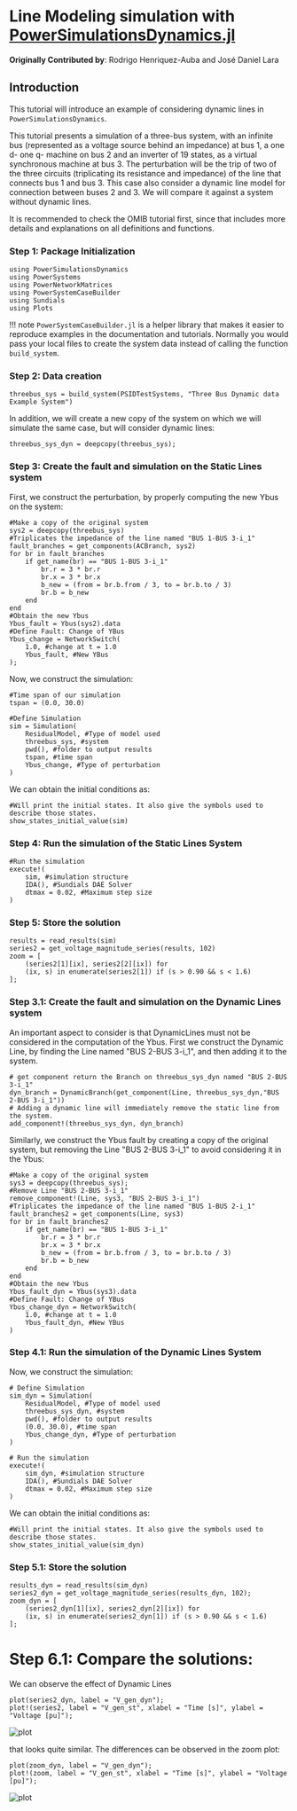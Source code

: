 # Line Modeling simulation with [PowerSimulationsDynamics.jl](https://github.com/NREL-Sienna/PowerSimulationsDynamics.jl)

**Originally Contributed by**: Rodrigo Henriquez-Auba and José Daniel Lara

## Introduction

This tutorial will introduce an example of considering dynamic lines in `PowerSimulationsDynamics`.

This tutorial presents a simulation of a three-bus system, with an infinite bus (represented as a voltage source behind an impedance) at bus 1, a one d- one q- machine on bus 2 and an inverter of 19 states, as a virtual synchronous machine at bus 3. The perturbation will be the trip of two of the three circuits (triplicating its resistance and impedance) of the line that connects bus 1 and bus 3. This case also consider a dynamic line model for connection between buses 2 and 3. We will compare it against a system without dynamic lines.

It is recommended to check the OMIB tutorial first, since that includes more details and explanations on all definitions and functions.

### Step 1: Package Initialization

```@repl dyn_lines
using PowerSimulationsDynamics
using PowerSystems
using PowerNetworkMatrices
using PowerSystemCaseBuilder
using Sundials
using Plots
```

!!! note
    `PowerSystemCaseBuilder.jl` is a helper library that makes it easier to reproduce examples in the documentation and tutorials. Normally you would pass your local files to create the system data instead of calling the function `build_system`.

### Step 2: Data creation

```@repl dyn_lines
threebus_sys = build_system(PSIDTestSystems, "Three Bus Dynamic data Example System")
```

In addition, we will create a new copy of the system on which we will simulate the same case, but will consider dynamic lines:

```@repl dyn_lines
threebus_sys_dyn = deepcopy(threebus_sys);
```

### Step 3: Create the fault and simulation on the Static Lines system

First, we construct the perturbation, by properly computing the new Ybus on the system:

```@repl dyn_lines
#Make a copy of the original system
sys2 = deepcopy(threebus_sys)
#Triplicates the impedance of the line named "BUS 1-BUS 3-i_1"
fault_branches = get_components(ACBranch, sys2)
for br in fault_branches
    if get_name(br) == "BUS 1-BUS 3-i_1"
        br.r = 3 * br.r
        br.x = 3 * br.x
        b_new = (from = br.b.from / 3, to = br.b.to / 3)
        br.b = b_new
    end
end
#Obtain the new Ybus
Ybus_fault = Ybus(sys2).data
#Define Fault: Change of YBus
Ybus_change = NetworkSwitch(
    1.0, #change at t = 1.0
    Ybus_fault, #New YBus
);
```

Now, we construct the simulation:

```@repl dyn_lines
#Time span of our simulation
tspan = (0.0, 30.0)

#Define Simulation
sim = Simulation(
    ResidualModel, #Type of model used
    threebus_sys, #system
    pwd(), #folder to output results
    tspan, #time span
    Ybus_change, #Type of perturbation
)
```

We can obtain the initial conditions as:

```@repl dyn_lines
#Will print the initial states. It also give the symbols used to describe those states.
show_states_initial_value(sim)
```

### Step 4: Run the simulation of the Static Lines System

```@repl dyn_lines
#Run the simulation
execute!(
    sim, #simulation structure
    IDA(), #Sundials DAE Solver
    dtmax = 0.02, #Maximum step size
)
```

### Step 5: Store the solution

```@repl dyn_lines
results = read_results(sim)
series2 = get_voltage_magnitude_series(results, 102)
zoom = [
    (series2[1][ix], series2[2][ix]) for
    (ix, s) in enumerate(series2[1]) if (s > 0.90 && s < 1.6)
];
```

### Step 3.1: Create the fault and simulation on the Dynamic Lines system

An important aspect to consider is that DynamicLines must not be considered in the computation of the Ybus. First we construct the Dynamic Line, by finding the Line named "BUS 2-BUS 3-i_1", and then adding it to the system.

```@repl dyn_lines
# get component return the Branch on threebus_sys_dyn named "BUS 2-BUS 3-i_1"
dyn_branch = DynamicBranch(get_component(Line, threebus_sys_dyn,"BUS 2-BUS 3-i_1"))
# Adding a dynamic line will immediately remove the static line from the system.
add_component!(threebus_sys_dyn, dyn_branch)
```

Similarly, we construct the Ybus fault by creating a copy of the original system, but removing the Line "BUS 2-BUS 3-i_1" to avoid considering it in the Ybus:

```@repl dyn_lines
#Make a copy of the original system
sys3 = deepcopy(threebus_sys);
#Remove Line "BUS 2-BUS 3-i_1"
remove_component!(Line, sys3, "BUS 2-BUS 3-i_1")
#Triplicates the impedance of the line named "BUS 1-BUS 2-i_1"
fault_branches2 = get_components(Line, sys3)
for br in fault_branches2
    if get_name(br) == "BUS 1-BUS 3-i_1"
        br.r = 3 * br.r
        br.x = 3 * br.x
        b_new = (from = br.b.from / 3, to = br.b.to / 3)
        br.b = b_new
    end
end
#Obtain the new Ybus
Ybus_fault_dyn = Ybus(sys3).data
#Define Fault: Change of YBus
Ybus_change_dyn = NetworkSwitch(
    1.0, #change at t = 1.0
    Ybus_fault_dyn, #New YBus
)
```

### Step 4.1: Run the simulation of the Dynamic Lines System

Now, we construct the simulation:

```@repl dyn_lines
# Define Simulation
sim_dyn = Simulation(
    ResidualModel, #Type of model used
    threebus_sys_dyn, #system
    pwd(), #folder to output results
    (0.0, 30.0), #time span
    Ybus_change_dyn, #Type of perturbation
)
```

```@repl dyn_lines
# Run the simulation
execute!(
    sim_dyn, #simulation structure
    IDA(), #Sundials DAE Solver
    dtmax = 0.02, #Maximum step size
)
```

We can obtain the initial conditions as:

```@repl dyn_lines
#Will print the initial states. It also give the symbols used to describe those states.
show_states_initial_value(sim_dyn)
```

### Step 5.1: Store the solution

```@repl dyn_lines
results_dyn = read_results(sim_dyn)
series2_dyn = get_voltage_magnitude_series(results_dyn, 102);
zoom_dyn = [
    (series2_dyn[1][ix], series2_dyn[2][ix]) for
    (ix, s) in enumerate(series2_dyn[1]) if (s > 0.90 && s < 1.6)
];
```

# Step 6.1: Compare the solutions:

We can observe the effect of Dynamic Lines

```@repl dyn_lines
plot(series2_dyn, label = "V_gen_dyn");
plot!(series2, label = "V_gen_st", xlabel = "Time [s]", ylabel = "Voltage [pu]");
```

![plot](figs/plot_dynlines.svg)

that looks quite similar. The differences can be observed in the zoom plot:

```@repl dyn_lines
plot(zoom_dyn, label = "V_gen_dyn");
plot!(zoom, label = "V_gen_st", xlabel = "Time [s]", ylabel = "Voltage [pu]");
```

![plot](figs/plot_dynlines_zoom.svg)
